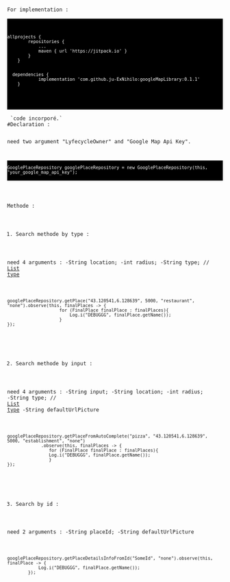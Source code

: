 <pre>
<code>
For implementation :

<div style="background: black;color:white">
<pre>
<code>
allprojects {
		repositories {
			...
			maven { url 'https://jitpack.io' }
		}
	}
  
  
  dependencies {
	        implementation 'com.github.ju-ExNihilo:googleMapLibrary:0.1.1'
	}
</code>
</pre>
</div>
 `code incorporé.`
#Declaration : 

need two argument "LyfecycleOwner" and "Google Map Api Key".

<pre style="background: black;color:white">
<code>
GooglePlaceRepository googlePlaceRepository = new GooglePlaceRepository(this, "your_google_map_api_key");
</code>
</pre>

Methode : 

1) Search methode by type :

need 4 arguments : 
	-String location;
	-int radius;
	-String type; // <a href="https://developers.google.com/places/web-service/supported_types">List type</a>
	
<pre class="prettyprint">
<code class="language-java">
googlePlaceRepository.getPlace("43.120541,6.128639", 5000, "restaurant", "none").observe(this, finalPlaces -> {
                    for (FinalPlace finalPlace : finalPlaces){
                        Log.i("DEBUGGG", finalPlace.getName());
                    }
});
</code>
</pre>

2) Search methode by input :

need 4 arguments : 
	-String input;
	-String location;
	-int radius;
	-String type; // <a href="https://developers.google.com/places/web-service/autocomplete#place_types">List type</a>
	-String defaultUrlPicture
	
<pre class="prettyprint">
<code class="language-java">
googlePlaceRepository.getPlaceFromAutoComplete("pizza", "43.120541,6.128639", 5000, "establishment", "none")
		     .observe(this, finalPlaces -> {
			    for (FinalPlace finalPlace : finalPlaces){
				Log.i("DEBUGGG", finalPlace.getName());
			    }
});
</code>
</pre>

3) Search by id :

need 2 arguments : 
	-String placeId;
	-String defaultUrlPicture
	
<pre class="prettyprint">
<code class="language-java">
googlePlaceRepository.getPlaceDetailsInfoFromId("SomeId", "none").observe(this, finalPlace -> {
            Log.i("DEBUGGG", finalPlace.getName());
        });
</code>
</pre>
</code>
</pre>	
	
